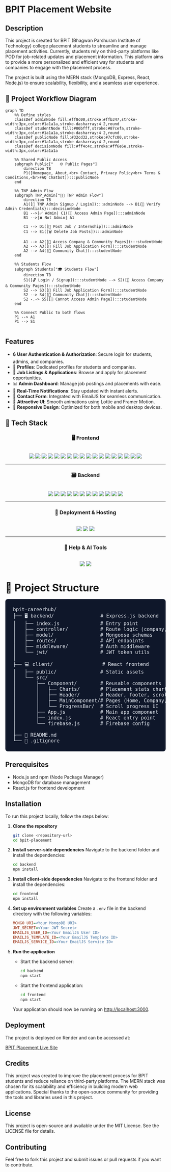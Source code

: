 # BPIT Placement Website

## Description
This project is created for BPIT (Bhagwan Parshuram Institute of Technology) college placement students to streamline and manage placement activities. Currently, students rely on third-party platforms like POD for job-related updates and placement information. This platform aims to provide a more personalized and efficient way for students and companies to engage with the placement process.

The project is built using the MERN stack (MongoDB, Express, React, Node.js) to ensure scalability, flexibility, and a seamless user experience.

## 🚀 Project Workflow Diagram
```mermaid
graph TD
    %% Define styles
    classDef adminNode fill:#ff8c00,stroke:#ffb347,stroke-width:3px,color:#1a1a1a,stroke-dasharray:4 2,round
    classDef studentNode fill:#00bfff,stroke:#87cefa,stroke-width:3px,color:#1a1a1a,stroke-dasharray:4 2,round
    classDef publicNode fill:#32cd32,stroke:#7cfc00,stroke-width:3px,color:#1a1a1a,stroke-dasharray:4 2,round
    classDef decisionNode fill:#ff4c4c,stroke:#ff6e6e,stroke-width:3px,color:#1a1a1a

    %% Shared Public Access
    subgraph Public["   🌐 Public Pages"]
        direction TB
        P1([Homepage, About,<br> Contact, Privacy Policy<br> Terms & Conditions,<br>FAQ Chatbot]):::publicNode
    end

    %% TNP Admin Flow
    subgraph TNP_Admin["👨‍💼 TNP Admin Flow"]
        direction TB
        A1([📝 TNP Admin Signup / Login]):::adminNode --> B1{🔐 Verify Admin Credentials}:::decisionNode
        B1 -->|✅ Admin| C1([📂 Access Admin Page]):::adminNode
        B1 -->|❌ Not Admin| A1

        C1 --> D1([📢 Post Job / Internship]):::adminNode
        C1 --> E1([🗑️ Delete Job Posts]):::adminNode

        A1 --> A2([🏢 Access Company & Community Pages]):::studentNode
        A2 --> A3([📝 Fill Job Application Form]):::studentNode
        A2 --> A4([💬 Community Chat]):::studentNode
    end

    %% Students Flow
    subgraph Students["🎓 Students Flow"]
        direction TB
        S1([🔓 Login / Signup]):::studentNode --> S2([🏢 Access Company & Community Pages]):::studentNode
        S2 --> S3([📝 Fill Job Application Form]):::studentNode
        S2 --> S4([💬 Community Chat]):::studentNode
        S2 -.-> S5([🚫 Cannot Access Admin Page]):::studentNode
    end

    %% Connect Public to both flows
    P1 --> A1
    P1 --> S1


```

## Features
- 🔒 **User Authentication & Authorization**: Secure login for students, admins, and companies.
- 👤 **Profiles**: Dedicated profiles for students and companies.
- 💼 **Job Listings & Applications**: Browse and apply for placement opportunities.
- 📊 **Admin Dashboard**: Manage job postings and placements with ease.
- 🔔 **Real-Time Notifications**: Stay updated with instant alerts.
- 📧 **Contact Form**: Integrated with EmailJS for seamless communication.
- 🎨 **Attractive UI**: Smooth animations using Lottie and Framer Motion.
- 📱 **Responsive Design**: Optimized for both mobile and desktop devices.

## 🧰 Tech Stack

<div align="center">

### 🖥️ Frontend

<br>

<img src="https://img.shields.io/badge/react-%2320232a.svg?style=for-the-badge&logo=react&logoColor=%2361DAFB" />
<img src="https://img.shields.io/badge/React_Router-CA4245?style=for-the-badge&logo=react-router&logoColor=white" />
<img src="https://img.shields.io/badge/Framer_Motion-%23000000.svg?style=for-the-badge&logo=framer&logoColor=white" />
<img src="https://img.shields.io/badge/Lottie-%23FF4F4F.svg?style=for-the-badge&logo=lottie&logoColor=white" />
<img src="https://img.shields.io/badge/bootstrap-%238511FA.svg?style=for-the-badge&logo=bootstrap&logoColor=white" />
<img src="https://img.shields.io/badge/styled--components-DB7093?style=for-the-badge&logo=styled-components&logoColor=white" />
<img src="https://img.shields.io/badge/Axios-%235A29E4.svg?style=for-the-badge&logo=axios&logoColor=white" />
<img src="https://img.shields.io/badge/React_Toastify-%23FFCA28.svg?style=for-the-badge&logo=react&logoColor=black" />
<img src="https://img.shields.io/badge/React_Icons-%23000000.svg?style=for-the-badge&logo=react&logoColor=white" />
<img src="https://img.shields.io/badge/Font_Awesome-%23539E43.svg?style=for-the-badge&logo=font-awesome&logoColor=white" />
<img src="https://img.shields.io/badge/Lucide-%23000000.svg?style=for-the-badge&logo=lucide&logoColor=white" />
<img src="https://img.shields.io/badge/React_Loading_Skeleton-%23D3D3D3.svg?style=for-the-badge&logo=react&logoColor=black" />
<img src="https://img.shields.io/badge/React_Responsive-%2361DAFB.svg?style=for-the-badge&logo=react&logoColor=black" />
<img src="https://img.shields.io/badge/Recharts-%230081CB.svg?style=for-the-badge&logo=recharts&logoColor=white" />
<img src="https://img.shields.io/badge/EmailJS-%23D4A05A.svg?style=for-the-badge&logo=email&logoColor=white" />
<img src="https://img.shields.io/badge/Firebase-%23FFCA28.svg?style=for-the-badge&logo=firebase&logoColor=black" />
<img src="https://img.shields.io/badge/FormFree-%23FF0000.svg?style=for-the-badge&logo=formspree&logoColor=white" />
<img src="https://img.shields.io/badge/Chatbase-%23000000.svg?style=for-the-badge&logo=chatbot&logoColor=white" />

---

### 🗃️ Backend

<br>

<img src="https://img.shields.io/badge/node.js-6DA55F?style=for-the-badge&logo=node.js&logoColor=white" />
<img src="https://img.shields.io/badge/express.js-%23404d59.svg?style=for-the-badge&logo=express&logoColor=%2361DAFB" />
<img src="https://img.shields.io/badge/MongoDB-%234ea94b.svg?style=for-the-badge&logo=mongodb&logoColor=white" />
<img src="https://img.shields.io/badge/Mongoose-%23880000.svg?style=for-the-badge&logo=mongoose&logoColor=white" />
<img src="https://img.shields.io/badge/JWT-%23000000.svg?style=for-the-badge&logo=json-web-tokens&logoColor=white" />
<img src="https://img.shields.io/badge/bcrypt-%232E8B57.svg?style=for-the-badge&logo=security&logoColor=white" />
<img src="https://img.shields.io/badge/Cookie_Parser-%23000000.svg?style=for-the-badge&logo=node.js&logoColor=white" />
<img src="https://img.shields.io/badge/dotenv-%23ECD53F.svg?style=for-the-badge&logo=dotenv&logoColor=black" />
<img src="https://img.shields.io/badge/Zod-%233068B7.svg?style=for-the-badge&logo=zod&logoColor=white" />
<img src="https://img.shields.io/badge/CORS-%23000000.svg?style=for-the-badge&logo=security&logoColor=white" />
<img src="https://img.shields.io/badge/Postman-%23FF6C37.svg?style=for-the-badge&logo=postman&logoColor=white" />
<img src="https://img.shields.io/badge/Firebase-%23FFCA28.svg?style=for-the-badge&logo=firebase&logoColor=black" />

---

### 🚀 Deployment & Hosting

<br>

<img src="https://img.shields.io/badge/Git-%23F05033.svg?style=for-the-badge&logo=git&logoColor=white" />
<img src="https://img.shields.io/badge/GitHub-%23121011.svg?style=for-the-badge&logo=github&logoColor=white" />
<img src="https://img.shields.io/badge/Render-%2346E3B7.svg?style=for-the-badge&logo=render&logoColor=black" />

---

### 💬 Help & AI Tools

<br>

<img src="https://img.shields.io/badge/ChatGPT-%2310A37F.svg?style=for-the-badge&logo=openai&logoColor=white" />
<a href="https://grok.com/"><img src="https://img.shields.io/badge/Grok-%231E3A8A.svg?style=for-the-badge&logo=tensorflow&logoColor=white" /></a>

</div>


<h2 style="font-size: 2rem; margin-bottom: 1rem;">📁 Project Structure</h2>

<pre style="background-color: #0f172a; color: #e2e8f0; padding: 1.5rem; border-radius: 0.5rem; font-family: 'Fira Code', monospace; font-size: 0.95rem; overflow-x: auto;">
bpit-careerhub/
├── 🖥️ backend/                # Express.js backend
│   ├── index.js              # Entry point
│   ├── controller/           # Route logic (company, user, message)
│   ├── model/                # Mongoose schemas
│   ├── routes/               # API endpoints
│   ├── middleware/           # Auth middleware
│   └── jwt/                  # JWT token utils
│
├── 💻 client/                 # React frontend
│   ├── public/               # Static assets
│   └── src/
│       ├── Component/        # Reusable components
│       │   ├── Charts/       # Placement stats charts
│       │   ├── Header/       # Header, footer, scroll handling
│       │   ├── MainComponent/# Pages (Home, Company, Admin, etc.)
│       │   └── ProgressBar/  # Scroll progress UI
│       ├── App.js            # Main app component
│       ├── index.js          # React entry point
│       └── firebase.js       # Firebase config
│
├── 📄 README.md
└── 📁 .gitignore
</pre>



## Prerequisites
- Node.js and npm (Node Package Manager)
- MongoDB for database management
- React.js for frontend development

## Installation
To run this project locally, follow the steps below:

1. **Clone the repository**
    ```bash
    git clone <repository-url>
    cd bpit-placement
    ```

2. **Install server-side dependencies**
    Navigate to the backend folder and install the dependencies:
    ```bash
    cd backend
    npm install
    ```

3. **Install client-side dependencies**
    Navigate to the frontend folder and install the dependencies:
    ```bash
    cd frontend
    npm install
    ```

4. **Set up environment variables**
    Create a `.env` file in the backend directory with the following variables:
    ```ini
    MONGO_URI=<Your MongoDB URI>
    JWT_SECRET=<Your JWT Secret>
    EMAILJS_USER_ID=<Your EmailJS User ID>
    EMAILJS_TEMPLATE_ID=<Your EmailJS Template ID>
    EMAILJS_SERVICE_ID=<Your EmailJS Service ID>
    ```

5. **Run the application**
    - Start the backend server:
      ```bash
      cd backend
      npm start
      ```
    - Start the frontend application:
      ```bash
      cd frontend
      npm start
      ```
    Your application should now be running on [http://localhost:3000](http://localhost:3000).

## Deployment
The project is deployed on Render and can be accessed at:

[BPIT Placement Live Site](https://bpit-careerhub.onrender.com)


## Credits
This project was created to improve the placement process for BPIT students and reduce reliance on third-party platforms. The MERN stack was chosen for its scalability and efficiency in building modern web applications. Special thanks to the open-source community for providing the tools and libraries used in this project.

## License
This project is open-source and available under the MIT License. See the LICENSE file for details.

## Contributing
Feel free to fork this project and submit issues or pull requests if you want to contribute.

